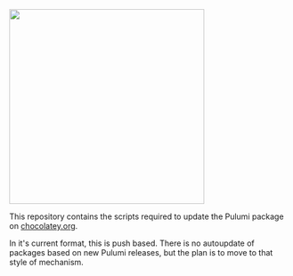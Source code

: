 <a href="https://www.pulumi.com" title="Pulumi - Modern Infrastructure as Code - AWS Azure Kubernetes Containers Serverless">
    <img src="https://www.pulumi.com/images/logo/logo.svg" width="350">
</a>

This repository contains the scripts required to update the Pulumi package on [chocolatey.org](https://chocolatey.org/). 

In it's current format, this is push based. There is no autoupdate of packages based on new Pulumi releases, but the plan is to move to that style of mechanism.